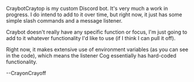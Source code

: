CraybotCraytop is my custom Discord bot. It's very much a work in progress. 
I do intend to add to it over time, but right now, it just has 
some simple slash commands and a message listener.

Craybot doesn't really have any specific function or focus, I'm just going 
to add to it whatever functionality I'd like to use (if I think I can pull 
it off).

Right now, it makes extensive use of environment variables (as you can see 
in the code), which means the listener Cog essentially has hard-coded 
functionality. 


--CrayonCrayoff